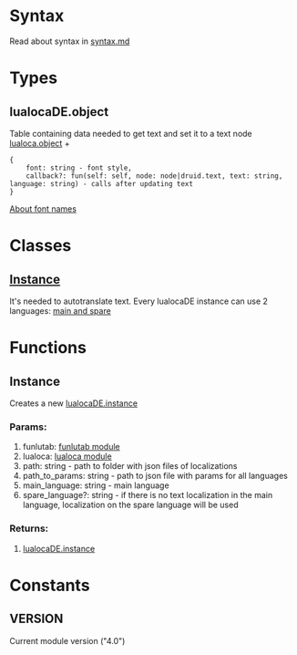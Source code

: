 # Syntax
Read about syntax in [syntax.md](https://github.com/Mantyi-Studio/lualocaDE/blob/main/docs/syntax.md)

# Types
## lualocaDE.object
Table containing data needed to get text and set it to a text node\
[lualoca.object](https://github.com/Mantyi-Studio/lualoca/blob/main/docs/main.md#lualocaobject) + 
```
{
	font: string - font style,
	callback?: fun(self: self, node: node|druid.text, text: string, language: string) - calls after updating text
}
```
[About font names](https://github.com/Mantyi-Studio/lualocaDE/blob/main/docs/syntax.md#font-names)

# Classes
## [Instance](https://github.com/Mantyi-Studio/lualocaDE/blob/main/docs/instance.md)
It's needed to autotranslate text. Every lualocaDE instance can use 2 languages: [main and spare](https://github.com/Mantyi-Studio/lualocaDE/blob/main/docs/main.md#params)

# Functions
## Instance
Creates a new [lualocaDE.instance](https://github.com/Mantyi-Studio/lualocaDE/blob/main/docs/main.md#instance)
### Params:
1. funlutab: [funlutab module](https://github.com/Mantyi-Studio/funlutab)
2. lualoca: [lualoca module](https://github.com/Mantyi-Studio/lualoca)
3. path: string - path to folder with json files of localizations
4. path_to_params: string - path to json file with params for all languages
5. main_language: string - main language
6. spare_language?: string - if there is no text localization in the main language, localization on the spare language will be used
### Returns:
1. [lualocaDE.instance](https://github.com/Mantyi-Studio/lualocaDE/blob/main/docs/main.md#instance)

# Constants
## VERSION
Current module version ("4.0")
